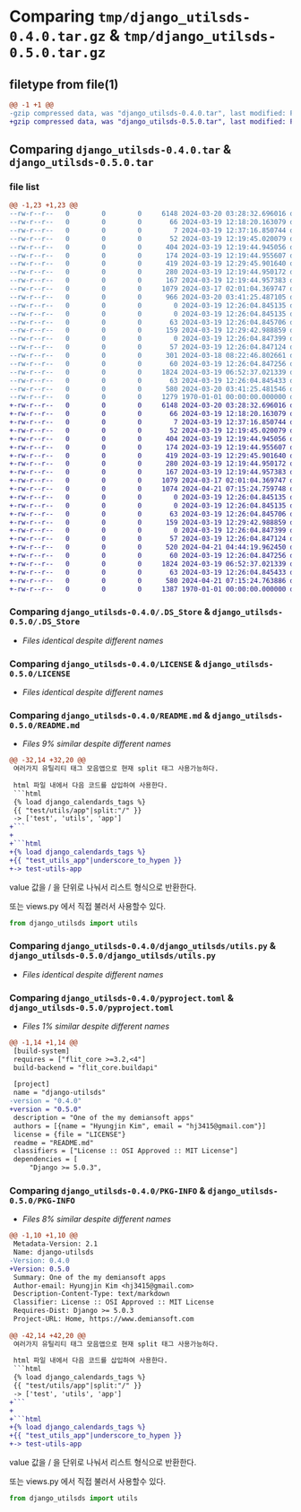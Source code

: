 # Comparing `tmp/django_utilsds-0.4.0.tar.gz` & `tmp/django_utilsds-0.5.0.tar.gz`

## filetype from file(1)

```diff
@@ -1 +1 @@
-gzip compressed data, was "django_utilsds-0.4.0.tar", last modified: Fri Jan  1 00:00:00 2016, max compression
+gzip compressed data, was "django_utilsds-0.5.0.tar", last modified: Fri Jan  1 00:00:00 2016, max compression
```

## Comparing `django_utilsds-0.4.0.tar` & `django_utilsds-0.5.0.tar`

### file list

```diff
@@ -1,23 +1,23 @@
--rw-r--r--   0        0        0     6148 2024-03-20 03:28:32.696016 django_utilsds-0.4.0/.DS_Store
--rw-r--r--   0        0        0       66 2024-03-19 12:18:20.163079 django_utilsds-0.4.0/.gitattributes
--rw-r--r--   0        0        0        7 2024-03-19 12:37:16.850744 django_utilsds-0.4.0/.gitignore
--rw-r--r--   0        0        0       52 2024-03-19 12:19:45.020079 django_utilsds-0.4.0/.idea/.gitignore
--rw-r--r--   0        0        0      404 2024-03-19 12:19:44.945056 django_utilsds-0.4.0/.idea/django-utilsds.iml
--rw-r--r--   0        0        0      174 2024-03-19 12:19:44.955607 django_utilsds-0.4.0/.idea/inspectionProfiles/profiles_settings.xml
--rw-r--r--   0        0        0      419 2024-03-19 12:29:45.901640 django_utilsds-0.4.0/.idea/misc.xml
--rw-r--r--   0        0        0      280 2024-03-19 12:19:44.950172 django_utilsds-0.4.0/.idea/modules.xml
--rw-r--r--   0        0        0      167 2024-03-19 12:19:44.957383 django_utilsds-0.4.0/.idea/vcs.xml
--rw-r--r--   0        0        0     1079 2024-03-17 02:01:04.369747 django_utilsds-0.4.0/LICENSE
--rw-r--r--   0        0        0      966 2024-03-20 03:41:25.487105 django_utilsds-0.4.0/README.md
--rw-r--r--   0        0        0        0 2024-03-19 12:26:04.845135 django_utilsds-0.4.0/__init__.py
--rw-r--r--   0        0        0        0 2024-03-19 12:26:04.845135 django_utilsds-0.4.0/django_utilsds/__init__.py
--rw-r--r--   0        0        0       63 2024-03-19 12:26:04.845706 django_utilsds-0.4.0/django_utilsds/admin.py
--rw-r--r--   0        0        0      159 2024-03-19 12:29:42.988859 django_utilsds-0.4.0/django_utilsds/apps.py
--rw-r--r--   0        0        0        0 2024-03-19 12:26:04.847399 django_utilsds-0.4.0/django_utilsds/migrations/__init__.py
--rw-r--r--   0        0        0       57 2024-03-19 12:26:04.847124 django_utilsds-0.4.0/django_utilsds/models.py
--rw-r--r--   0        0        0      301 2024-03-18 08:22:46.802661 django_utilsds-0.4.0/django_utilsds/templatetags/django_utilsds_tags.py
--rw-r--r--   0        0        0       60 2024-03-19 12:26:04.847256 django_utilsds-0.4.0/django_utilsds/tests.py
--rw-r--r--   0        0        0     1824 2024-03-19 06:52:37.021339 django_utilsds-0.4.0/django_utilsds/utils.py
--rw-r--r--   0        0        0       63 2024-03-19 12:26:04.845433 django_utilsds-0.4.0/django_utilsds/views.py
--rw-r--r--   0        0        0      580 2024-03-20 03:41:25.481546 django_utilsds-0.4.0/pyproject.toml
--rw-r--r--   0        0        0     1279 1970-01-01 00:00:00.000000 django_utilsds-0.4.0/PKG-INFO
+-rw-r--r--   0        0        0     6148 2024-03-20 03:28:32.696016 django_utilsds-0.5.0/.DS_Store
+-rw-r--r--   0        0        0       66 2024-03-19 12:18:20.163079 django_utilsds-0.5.0/.gitattributes
+-rw-r--r--   0        0        0        7 2024-03-19 12:37:16.850744 django_utilsds-0.5.0/.gitignore
+-rw-r--r--   0        0        0       52 2024-03-19 12:19:45.020079 django_utilsds-0.5.0/.idea/.gitignore
+-rw-r--r--   0        0        0      404 2024-03-19 12:19:44.945056 django_utilsds-0.5.0/.idea/django-utilsds.iml
+-rw-r--r--   0        0        0      174 2024-03-19 12:19:44.955607 django_utilsds-0.5.0/.idea/inspectionProfiles/profiles_settings.xml
+-rw-r--r--   0        0        0      419 2024-03-19 12:29:45.901640 django_utilsds-0.5.0/.idea/misc.xml
+-rw-r--r--   0        0        0      280 2024-03-19 12:19:44.950172 django_utilsds-0.5.0/.idea/modules.xml
+-rw-r--r--   0        0        0      167 2024-03-19 12:19:44.957383 django_utilsds-0.5.0/.idea/vcs.xml
+-rw-r--r--   0        0        0     1079 2024-03-17 02:01:04.369747 django_utilsds-0.5.0/LICENSE
+-rw-r--r--   0        0        0     1074 2024-04-21 07:15:24.759748 django_utilsds-0.5.0/README.md
+-rw-r--r--   0        0        0        0 2024-03-19 12:26:04.845135 django_utilsds-0.5.0/__init__.py
+-rw-r--r--   0        0        0        0 2024-03-19 12:26:04.845135 django_utilsds-0.5.0/django_utilsds/__init__.py
+-rw-r--r--   0        0        0       63 2024-03-19 12:26:04.845706 django_utilsds-0.5.0/django_utilsds/admin.py
+-rw-r--r--   0        0        0      159 2024-03-19 12:29:42.988859 django_utilsds-0.5.0/django_utilsds/apps.py
+-rw-r--r--   0        0        0        0 2024-03-19 12:26:04.847399 django_utilsds-0.5.0/django_utilsds/migrations/__init__.py
+-rw-r--r--   0        0        0       57 2024-03-19 12:26:04.847124 django_utilsds-0.5.0/django_utilsds/models.py
+-rw-r--r--   0        0        0      520 2024-04-21 04:44:19.962450 django_utilsds-0.5.0/django_utilsds/templatetags/django_utilsds_tags.py
+-rw-r--r--   0        0        0       60 2024-03-19 12:26:04.847256 django_utilsds-0.5.0/django_utilsds/tests.py
+-rw-r--r--   0        0        0     1824 2024-03-19 06:52:37.021339 django_utilsds-0.5.0/django_utilsds/utils.py
+-rw-r--r--   0        0        0       63 2024-03-19 12:26:04.845433 django_utilsds-0.5.0/django_utilsds/views.py
+-rw-r--r--   0        0        0      580 2024-04-21 07:15:24.763886 django_utilsds-0.5.0/pyproject.toml
+-rw-r--r--   0        0        0     1387 1970-01-01 00:00:00.000000 django_utilsds-0.5.0/PKG-INFO
```

### Comparing `django_utilsds-0.4.0/.DS_Store` & `django_utilsds-0.5.0/.DS_Store`

 * *Files identical despite different names*

### Comparing `django_utilsds-0.4.0/LICENSE` & `django_utilsds-0.5.0/LICENSE`

 * *Files identical despite different names*

### Comparing `django_utilsds-0.4.0/README.md` & `django_utilsds-0.5.0/README.md`

 * *Files 9% similar despite different names*

```diff
@@ -32,14 +32,20 @@
 여러가지 유틸리티 태그 모음앱으로 현재 split 태그 사용가능하다.
 
 html 파일 내에서 다음 코드를 삽입하여 사용한다.  
 ```html  
 {% load django_calendards_tags %}
 {{ "test/utils/app"|split:"/" }}
 -> ['test', 'utils', 'app']
+```
+
+```html
+{% load django_calendards_tags %}
+{{ "test_utils_app"|underscore_to_hypen }}
+-> test-utils-app
 ```  
 
 value 값을 / 을 단위로 나눠서 리스트 형식으로 반환한다.
 
 또는 views.py 에서 직접 불러서 사용할수 있다.
 ```python
 from django_utilsds import utils
```

### Comparing `django_utilsds-0.4.0/django_utilsds/utils.py` & `django_utilsds-0.5.0/django_utilsds/utils.py`

 * *Files identical despite different names*

### Comparing `django_utilsds-0.4.0/pyproject.toml` & `django_utilsds-0.5.0/pyproject.toml`

 * *Files 1% similar despite different names*

```diff
@@ -1,14 +1,14 @@
 [build-system]
 requires = ["flit_core >=3.2,<4"]
 build-backend = "flit_core.buildapi"
 
 [project]
 name = "django-utilsds"
-version = "0.4.0"
+version = "0.5.0"
 description = "One of the my demiansoft apps"
 authors = [{name = "Hyungjin Kim", email = "hj3415@gmail.com"}]
 license = {file = "LICENSE"}
 readme = "README.md"
 classifiers = ["License :: OSI Approved :: MIT License"]
 dependencies = [
     "Django >= 5.0.3",
```

### Comparing `django_utilsds-0.4.0/PKG-INFO` & `django_utilsds-0.5.0/PKG-INFO`

 * *Files 8% similar despite different names*

```diff
@@ -1,10 +1,10 @@
 Metadata-Version: 2.1
 Name: django-utilsds
-Version: 0.4.0
+Version: 0.5.0
 Summary: One of the my demiansoft apps
 Author-email: Hyungjin Kim <hj3415@gmail.com>
 Description-Content-Type: text/markdown
 Classifier: License :: OSI Approved :: MIT License
 Requires-Dist: Django >= 5.0.3
 Project-URL: Home, https://www.demiansoft.com
 
@@ -42,14 +42,20 @@
 여러가지 유틸리티 태그 모음앱으로 현재 split 태그 사용가능하다.
 
 html 파일 내에서 다음 코드를 삽입하여 사용한다.  
 ```html  
 {% load django_calendards_tags %}
 {{ "test/utils/app"|split:"/" }}
 -> ['test', 'utils', 'app']
+```
+
+```html
+{% load django_calendards_tags %}
+{{ "test_utils_app"|underscore_to_hypen }}
+-> test-utils-app
 ```  
 
 value 값을 / 을 단위로 나눠서 리스트 형식으로 반환한다.
 
 또는 views.py 에서 직접 불러서 사용할수 있다.
 ```python
 from django_utilsds import utils
```

